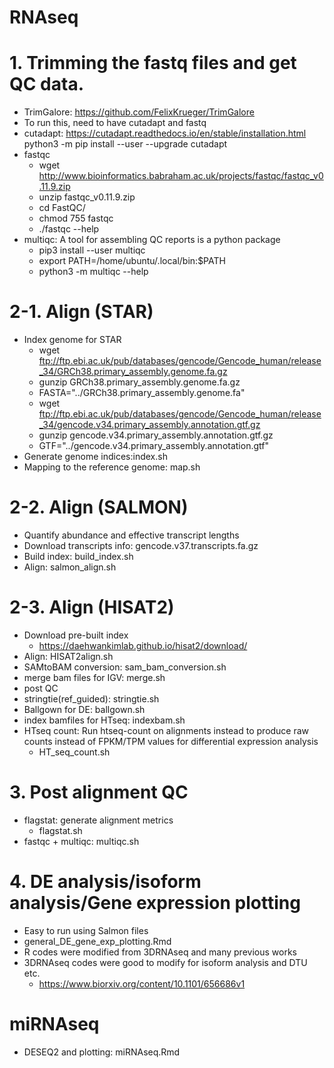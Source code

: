 # RNAseq

# 1. Trimming the fastq files and get QC data.
  - TrimGalore: https://github.com/FelixKrueger/TrimGalore
  - To run this, need to have cutadapt and fastq
  - cutadapt: https://cutadapt.readthedocs.io/en/stable/installation.html
          python3 -m pip install --user --upgrade cutadapt
  - fastqc
    - wget http://www.bioinformatics.babraham.ac.uk/projects/fastqc/fastqc_v0.11.9.zip
    - unzip fastqc_v0.11.9.zip
    - cd FastQC/
    - chmod 755 fastqc
    - ./fastqc --help
  - multiqc: A tool for assembling QC reports is a python package
    - pip3 install --user multiqc
    - export PATH=/home/ubuntu/.local/bin:$PATH
    - python3 -m multiqc --help

# 2-1. Align (STAR)
  - Index genome for STAR
    - wget ftp://ftp.ebi.ac.uk/pub/databases/gencode/Gencode_human/release_34/GRCh38.primary_assembly.genome.fa.gz
    - gunzip GRCh38.primary_assembly.genome.fa.gz
    - FASTA="../GRCh38.primary_assembly.genome.fa"
    - wget ftp://ftp.ebi.ac.uk/pub/databases/gencode/Gencode_human/release_34/gencode.v34.primary_assembly.annotation.gtf.gz
    - gunzip gencode.v34.primary_assembly.annotation.gtf.gz
    - GTF="../gencode.v34.primary_assembly.annotation.gtf"
  - Generate genome indices:index.sh
  - Mapping to the reference genome: map.sh
 
 # 2-2. Align (SALMON)
 - Quantify abundance and effective transcript lengths
 - Download transcripts info: gencode.v37.transcripts.fa.gz
 - Build index: build_index.sh
 - Align: salmon_align.sh

# 2-3. Align (HISAT2)
- Download pre-built index
  - https://daehwankimlab.github.io/hisat2/download/
- Align: HISAT2align.sh
- SAMtoBAM conversion: sam_bam_conversion.sh
- merge bam files for IGV: merge.sh
- post QC
- stringtie(ref_guided): stringtie.sh
- Ballgown for DE: ballgown.sh
- index bamfiles for HTseq: indexbam.sh
- HTseq count: Run htseq-count on alignments instead to produce raw counts instead of FPKM/TPM values for differential expression analysis
  - HT_seq_count.sh

# 3. Post alignment QC
  - flagstat: generate alignment metrics
    - flagstat.sh
  - fastqc + multiqc: multiqc.sh

# 4. DE analysis/isoform analysis/Gene expression plotting
- Easy to run using Salmon files
- general_DE_gene_exp_plotting.Rmd
- R codes were modified from 3DRNAseq and many previous works
- 3DRNAseq codes were good to modify for isoform analysis and DTU etc.
  - https://www.biorxiv.org/content/10.1101/656686v1

# miRNAseq
- DESEQ2 and plotting: miRNAseq.Rmd
